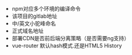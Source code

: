 - npm对应多个环境的编译命令
- 该项目的gitlab地址
- 中/英文小驼峰命名
- 正式域名地址
- 部署CDN是否前后端分离策略（是否需要ng支持）
- vue-router 默认hash模式.还是HTML5 History


